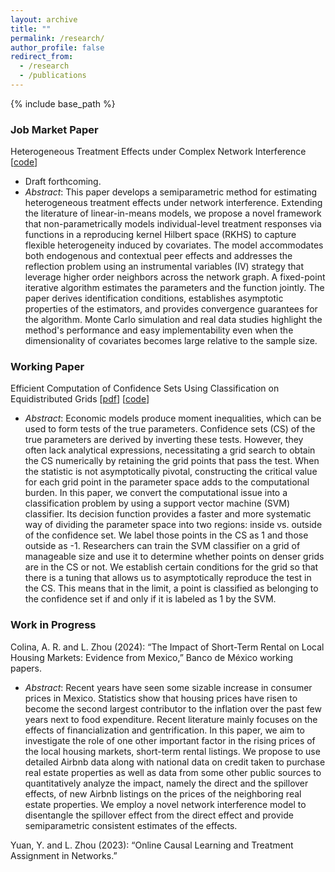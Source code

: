 ```yaml
---
layout: archive
title: ""
permalink: /research/
author_profile: false
redirect_from:
  - /research
  - /publications
---
```


{% include base_path %}

### Job Market Paper
Heterogeneous Treatment Effects under Complex Network Interference [[code](https://github.com/lbz5158/network_rkhs)]
* Draft forthcoming.
* *Abstract*: This paper develops a semiparametric method for estimating heterogeneous treatment effects under network interference. Extending the literature of linear-in-means models, we propose a novel framework that non-parametrically models individual-level treatment responses via functions in a reproducing kernel Hilbert space (RKHS) to capture flexible heterogeneity induced by covariates. The model accommodates both endogenous and contextual peer effects and addresses the reflection problem using an instrumental variables (IV) strategy that leverage higher order neighbors across the network graph. A fixed-point iterative algorithm estimates the parameters and the function jointly. The paper derives identification conditions, establishes asymptotic properties of the estimators, and provides convergence guarantees for the algorithm. Monte Carlo simulation and real data studies highlight the method's performance and easy implementability even when the dimensionality of covariates becomes large relative to the sample size. 

### Working Paper
Efficient Computation of Confidence Sets Using Classification on Equidistributed Grids [[pdf](https://arxiv.org/pdf/2401.01804)] [[code](https://github.com/lbz5158/svm_equidistribution)]

* *Abstract*: Economic models produce moment inequalities, which can be used to form tests of the true parameters. Confidence sets (CS) of the true parameters are derived by inverting these tests. However, they often lack analytical expressions, necessitating a grid search to obtain the CS numerically by retaining the grid points that pass the test. When the statistic is not asymptotically pivotal, constructing the critical value for each grid point in the parameter space adds to the computational burden. In this paper, we convert the computational issue into a classification problem by using a support vector machine (SVM) classifier. Its decision function provides a faster and more systematic way of dividing the parameter space into two regions: inside vs. outside of the confidence set. We label those points in the CS as 1 and those outside as -1. Researchers can train the SVM classifier on a grid of manageable size and use it to determine whether points on denser grids are in the CS or not. We establish certain conditions for the grid so that there is a tuning that allows us to asymptotically reproduce the test in the CS. This means that in the limit, a point is classified as belonging to the confidence set if and only if it is labeled as 1 by the SVM.



### Work in Progress
Colina, A. R. and L. Zhou (2024): “The Impact of Short-Term Rental on Local Housing Markets:
Evidence from Mexico,” Banco de México working papers.
* *Abstract*: Recent years have seen some sizable increase in consumer prices in Mexico. Statistics show that housing prices have risen to become the second largest contributor to the inflation over the
past few years next to food expenditure. Recent literature mainly focuses on the effects of financialization and gentrification. In this paper, we aim to investigate the role of one other important
factor in the rising prices of the local housing markets, short-term rental listings. We propose to use detailed Airbnb data along with national data on credit taken to purchase real estate properties
as well as data from some other public sources to quantitatively analyze the impact, namely the direct and the spillover effects, of new Airbnb listings on the prices of the neighboring real estate
properties. We employ a novel network interference model to disentangle the spillover effect from the direct effect and provide semiparametric consistent estimates of the effects.

Yuan, Y. and L. Zhou (2023): “Online Causal Learning and Treatment Assignment in Networks.”
